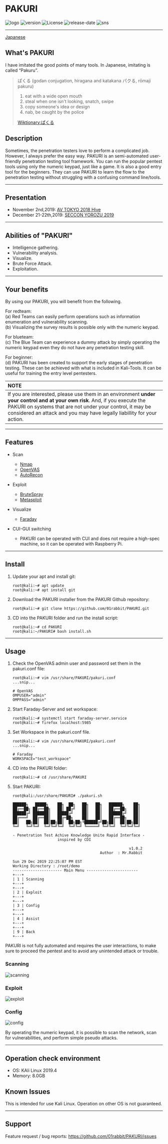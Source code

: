 # PAKURI

![logo](https://user-images.githubusercontent.com/16553787/70399114-c4db9c80-1a64-11ea-8d8e-5cf2f4f43ee0.png)
![version](https://img.shields.io/github/v/tag/01rabbit/PAKURI?label=Version)
![License](https://img.shields.io/github/license/01rabbit/PAKURI)
![release-date](https://img.shields.io/github/release-date/01rabbit/PAKURI)
![sns](https://img.shields.io/twitter/follow/PAKURI9?label=PAKURI&style=social)

---

[Japanese](README_ja.md)

## What's PAKURI

I have imitated the good points of many tools.  In Japanese, imitating is called “Pakuru”.
> ぱくる (godan conjugation, hiragana and katakana パクる, rōmaji pakuru)
>
> 1. eat with a wide open mouth
> 2. steal when one isn't looking, snatch, swipe  
> 3. copy someone's idea or design  
> 4. nab, be caught by the police  
>
> [Wiktionary:ぱくる](https://en.wiktionary.org/wiki/%E3%81%B1%E3%81%8F%E3%82%8B "ぱくる")

## Description

Sometimes, the penetration testers love to perform a complicated job. However, I always prefer the easy way. PAKURI is an semi-automated user-friendly penetration testing tool framework. You can run the popular pentest tools using only the numeric keypad, just like a game. It is also a good entry tool for the beginners. They can use PAKURI to learn the flow to the penetration testing without struggling with a confusing command line/tools.

---

## Presentation

* November 2nd,2019: [AV TOKYO 2018 Hive](http://ja.avtokyo.org/avtokyo2019/event)
* December 21-22th,2019: [SECCON YOROZU 2019](https://www.seccon.jp/2019/akihabara/)

---

## Abilities of "PAKURI"

* Intelligence gathering.
* Vulnerability analysis.
* Visualize.
* Brute Force Attack.
* Exploitation.

---

## Your benefits

By using our PAKURI, you will benefit from the following.  

For redteam:  
  (a) Red Teams can easily perform operations such as information enumeration and vulnerability scanning.  
  (b) Visualizing the survey results is possible only with the numeric keypad.

For blueteam:  
  (c) The Blue Team can experience a dummy attack by simply operating the numeric keypad even they do not have any penetration testing skill.  

For beginner:  
  (d) PAKURI has been created to support the early stages of penetration testing. These can be achieved with what is included in Kali-Tools. It can be useful for training the entry level pentesters.

|**NOTE**  |
|:----------------|
|If you are interested, please use them in an environment **under your control and at your own risk**. And, if you execute the PAKURI on systems that are not under your control, it may be considered an attack and you may have legally liabillity for your action.|

---

## Features

* Scan
  * [Nmap](https://tools.kali.org/information-gathering/nmap)
  * [OpenVAS](https://tools.kali.org/vulnerability-analysis/openvas)
  * [AutoRecon](https://github.com/Tib3rius/AutoRecon.git)

* Exploit
  * [BruteSpray](https://tools.kali.org/password-attacks/brutespray)
  * [Metasploit](https://tools.kali.org/exploitation-tools/metasploit-framework)
* Visualize
  * [Faraday](https://github.com/infobyte/faraday.git)
* CUI-GUI switching
  * PAKURI can be operated with CUI and does not require a high-spec machine, so it can be operated with Raspberry Pi.

---

## Install

1. Update your apt and install git:  

    ```shell
    root@kali:~# apt update
    root@kali:~# apt install git
    ```

2. Download the PAKURI installer from the PAKURI Github repository:

    ```shell
    root@kali:~# git clone https://github.com/01rabbit/PAKURI.git
    ```

3. CD into the PAKURI folder and run the install script:

    ```shell
    root@kali:~# cd PAKURI  
    root@kali:~/PAKURI# bash install.sh
    ```

---

## Usage

1. Check the OpenVAS admin user and password set them in the pakuri.conf file:

    ```shell
    root@kali:~# vim /usr/share/PAKURI/pakuri.conf
    ...snip...

    # OpenVAS
    OMPUSER="admin"
    OMPPASS="admin"
    ```

2. Start Faraday-Server and set workspace:

    ```shell
    root@kali:~# systemctl start faraday-server.service  
    root@kali:~# firefox localhost:5985
    ```

3. Set Workspace in the pakuri.conf file.

    ```shell
    root@kali:~# vim /usr/share/PAKURI/pakuri.conf
    ...snip...

    # Faraday
    WORKSPACE="test_workspace"
    ```

4. CD into the PAKURI folder:

    ```shell
    root@kali:~# cd /usr/share/PAKURI
    ```

5. Start PAKURI:

    ```shell
    root@kali:/usr/share/PAKURI# ./pakuri.sh

    ██████╗   █████╗    ██╗  ██╗   ██╗   ██╗   ██████╗    ██╗
    ██╔══██╗ ██╔══██╗   ██║ ██╔╝   ██║   ██║   ██╔══██╗   ██║
    ██████╔╝ ███████║   █████╔╝    ██║   ██║   ██████╔╝   ██║
    ██╔═══╝  ██╔══██║   ██╔═██╗    ██║   ██║   ██╔══██╗   ██║
    ██║   ██╗██║  ██║██╗██║  ██╗██╗╚██████╔╝██╗██║  ██║██╗██║
    ╚═╝   ╚═╝╚═╝  ╚═╝╚═╝╚═╝  ╚═╝╚═╝ ╚═════╝ ╚═╝╚═╝  ╚═╝╚═╝╚═╝

    - Penetration Test Achive Knowledge Unite Rapid Interface -
                        inspired by CDI

                                                        v1.0.2
                                           Author  : Mr.Rabbit

    Sun 29 Dec 2019 22:25:07 PM EST
    Working Directory : /root/demo
    ---------------------- Main Menu -----------------------
    +---+
    | 1 | Scanning
    +---+
    +---+
    | 2 | Exploit
    +---+
    +---+
    | 3 | Config
    +---+
    +---+
    | 4 | Assist
    +---+
    +---+
    | 9 | Back
    +---+
    ```

PAKURI is not fully automated and requires the user interactions, to make sure to proceed the pentest and to avoid any unintended attack or trouble.

### Scanning

![scanning](https://user-images.githubusercontent.com/16553787/71568958-dc132480-2b0e-11ea-97b0-13989b045ce2.png)

### Exploit

![exploit](https://user-images.githubusercontent.com/16553787/71568975-0238c480-2b0f-11ea-9092-010b78e34bd1.png)

### Config

![config](https://user-images.githubusercontent.com/16553787/71568995-1ed4fc80-2b0f-11ea-9afe-315a055b8a76.png)

By operating the numeric keypad, it is possible to scan the network, scan for vulnerabilities, and perform simple pseudo attacks.

---

## Operation check environment

* OS: KAli Linux 2019.4
* Memory: 8.0GB

## Known Issues

This is intended for use Kali Linux. Operation on other OS is not guaranteed.

---

## Support

Feature request / bug reports: <https://github.com/01rabbit/PAKURI/issues>
